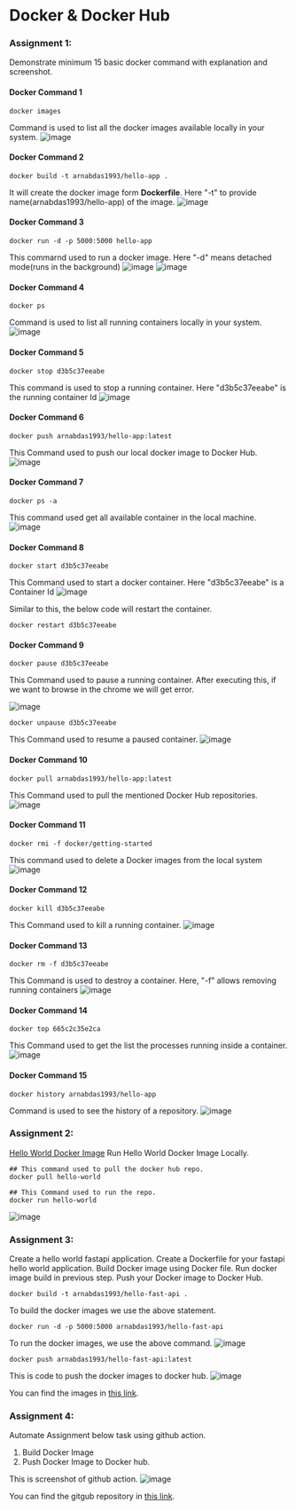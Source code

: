 # Docker & Docker Hub


### Assignment 1:

Demonstrate minimum 15 basic docker command with explanation and screenshot.

#### Docker Command 1

```
docker images
```
Command is used to list all the docker images available locally in your system.
![image](https://user-images.githubusercontent.com/70307607/194695304-c12e64c8-e837-4430-8e42-c80437f1ad43.png)

#### Docker Command 2
```
docker build -t arnabdas1993/hello-app .
```
It will create the docker image form **Dockerfile**. Here "-t" to provide name(arnabdas1993/hello-app) of the image.
![image](https://user-images.githubusercontent.com/70307607/194708132-a18776d7-094d-4841-ab00-093cd5188ddc.png)


#### Docker Command 3
```
docker run -d -p 5000:5000 hello-app
```
This commarnd used to run a docker image. Here "-d" means detached mode(runs in the background)
![image](https://user-images.githubusercontent.com/70307607/194708189-fbe303d7-3c5c-4123-b7ed-d697d427d1f8.png)
![image](https://user-images.githubusercontent.com/70307607/194708201-83191f0e-3661-49ba-ac4a-816fe63c20c2.png)
#### Docker Command 4
```
docker ps
```
Command is used to list all running containers locally in your system.
![image](https://user-images.githubusercontent.com/70307607/194708318-d397057d-7ced-41e1-ae42-4ae1c8f29a57.png)


#### Docker Command 5

```
docker stop d3b5c37eeabe
```
This command is used to stop a running container. Here "d3b5c37eeabe" is the running container Id
![image](https://user-images.githubusercontent.com/70307607/194708379-8e944d54-6d98-4cc1-8494-aaf3e2e3d6da.png)

#### Docker Command 6
```
docker push arnabdas1993/hello-app:latest
```
This Command used to push our local docker image to Docker Hub.
![image](https://user-images.githubusercontent.com/70307607/194708454-00910642-4ca2-4b90-8ff5-87c7ad6cc493.png)


#### Docker Command 7
```
docker ps -a
```
This command used get all available container in the local machine.
![image](https://user-images.githubusercontent.com/70307607/194708603-307f7fbb-26e2-49f6-971f-19aad6a6c006.png)


#### Docker Command 8

```
docker start d3b5c37eeabe
```
This Command used to start a docker container. Here "d3b5c37eeabe" is a Container Id
![image](https://user-images.githubusercontent.com/70307607/194708662-09a5a4f3-df6a-4183-83ca-1510566b5a48.png)

Similar to this, the below code will restart the container.
```
docker restart d3b5c37eeabe
```

#### Docker Command 9
```
docker pause d3b5c37eeabe
```
This Command used to pause a running container. After executing this, if we want to browse in the chrome we will get error.

![image](https://user-images.githubusercontent.com/70307607/194708842-375e2f38-0105-4f91-b391-ef9c2dcd4cd1.png)
```
docker unpause d3b5c37eeabe
```
This Command used to resume a paused container.
![image](https://user-images.githubusercontent.com/70307607/194708866-0be6d366-4823-4346-9061-f47a96377a61.png)

#### Docker Command 10
```
docker pull arnabdas1993/hello-app:latest
```
This Command used to pull the mentioned Docker Hub repositories.
![image](https://user-images.githubusercontent.com/70307607/194709096-dd1af48d-87f9-4f84-88b1-7f7cd081a73a.png)


#### Docker Command 11
```
docker rmi -f docker/getting-started
```
This command used to delete a Docker images from the local system
![image](https://user-images.githubusercontent.com/70307607/194709238-e9d437ca-f378-49d1-b709-cdb6bccb38c9.png)

#### Docker Command 12
```
docker kill d3b5c37eeabe
```
This Command used to kill a running container.
![image](https://user-images.githubusercontent.com/70307607/194755698-a677d6eb-85ce-419b-b501-486ad59a8c5c.png)

#### Docker Command 13
```
docker rm -f d3b5c37eeabe
```
This Command is used to destroy a container. Here, "-f" allows removing running containers
![image](https://user-images.githubusercontent.com/70307607/194755532-57fa91aa-3c39-42ec-929e-0633378feea2.png)


#### Docker Command 14
```
docker top 665c2c35e2ca 
```

This Command used to get the list the processes running inside a container. 
![image](https://user-images.githubusercontent.com/70307607/194755827-1b332500-18cc-4ff0-93c6-2c3f4472cdeb.png)

#### Docker Command 15
```
docker history arnabdas1993/hello-app
```
Command is used to see the history of a repository.
![image](https://user-images.githubusercontent.com/70307607/194695544-e1b87c0b-a9cd-42f3-af90-3e6d69099165.png)

### Assignment 2:

[Hello World Docker Image](https://hub.docker.com/_/hello-world)
Run Hello World Docker Image Locally.
```
## This command used to pull the docker hub repo.
docker pull hello-world

## This Command used to run the repo.
docker run hello-world 
```
![image](https://user-images.githubusercontent.com/70307607/194756120-bc3501f0-f785-4a3c-89a6-91d586aa7143.png)


### Assignment 3:
Create a hello world fastapi application.
Create a Dockerfile for your fastapi hello world application.
Build Docker image using Docker file.
Run docker image build in previous step.
Push your Docker image to Docker Hub.


```
docker build -t arnabdas1993/hello-fast-api . 
```
To build the docker images we use the above statement.
```
docker run -d -p 5000:5000 arnabdas1993/hello-fast-api
```
To run the docker images, we use the above command.
![image](https://user-images.githubusercontent.com/70307607/195492763-049cd47c-af42-41d5-833f-8b6e6609e402.png)

```
docker push arnabdas1993/hello-fast-api:latest
```
This is code to push the docker images to docker hub.
![image](https://user-images.githubusercontent.com/70307607/195493134-f900259f-e231-4995-943c-526b0be6b5a2.png)

You can find the images in [this link](https://hub.docker.com/repository/docker/arnabdas1993/hello-fast-api).

### Assignment 4:
Automate Assignment below task using github action.
1. Build Docker Image 
2. Push Docker Image to Docker hub.

This is screenshot of github action.
![image](https://user-images.githubusercontent.com/70307607/195676638-18107e7b-149e-4260-a265-566b64bb1029.png)

You can find the gitgub repository in [this link](https://github.com/arnab000007/hello-fast-api).

